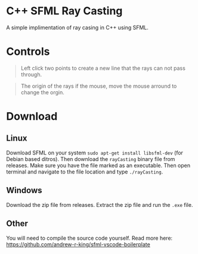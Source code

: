 # C++ SFML Ray Casting

A simple implimentation of ray casing in C++ using SFML.

# Controls

> Left click two points to create a new line that the rays can not pass through.

> The origin of the rays if the mouse, move the mouse arround to change the orgin.

# Download

## Linux

Download SFML on your system `sudo apt-get install libsfml-dev` (for Debian based ditros). Then download the `rayCasting` binary file from releases. Make sure you have the file marked as an executable. Then open terminal and navigate to the file location and type `./rayCasting`.

## Windows

Download the zip file from releases. Extract the zip file and run the `.exe` file.

## Other

You will need to compile the source code yourself. Read more here: https://github.com/andrew-r-king/sfml-vscode-boilerplate


